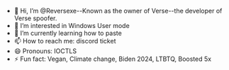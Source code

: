 - 👋 Hi, I’m @Reversexe--Known as the owner of Verse--the developer of Verse spoofer.
- 👀 I’m interested in Windows User mode
- 🌱 I’m currently learning how to paste
- 📫 How to reach me: discord ticket
- 😄 Pronouns: IOCTLS
- ⚡ Fun fact: Vegan, Climate change, Biden 2024, LTBTQ, Boosted 5x

<!---
Reversexe/Reversexe is a ✨ special ✨ repository because its `README.md` (this file) appears on your GitHub profile.
You can click the Preview link to take a look at your changes.
--->
